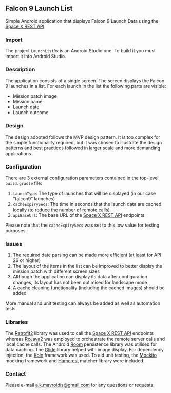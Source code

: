 ## Falcon 9 Launch List

Simple Android application that displays Falcon 9 Launch Data using the [Space X REST API](https://github.com/r-spacex/SpaceX-API).

### Import

The project `LaunchListRx` is an Android Studio one. To build it you must import it into Android Studio.

### Description

The application consists of a single screen. The screen displays the Falcon 9 launches in a list. For each launch in the list the following parts are visible:

- Mission patch image
- Mission name
- Launch date
- Launch outcome

### Design

The design adopted follows the MVP design pattern. It is too complex for the simple functionality required, but it was chosen to illustrate
the design patterns and best practices followed in larger scale and more demanding applications.
  
### Configuration

There are 3 external configuration parameters contained in the top-level `build.gradle` file:

1. `launchType`: The type of launches that will be displayed (in our case “falcon9” launches)
2. `cacheExpirySecs`: The time in seconds that the launch data are cached locally (to reduce the number of remote calls)
3. `apiBaseUrl`: The base URL of the [Space X REST API](https://github.com/r-spacex/SpaceX-API) endpoints

Please note that the `cacheExpirySecs` was set to this low value for testing purposes.

### Issues

1. The required date parsing can be made more efficient (at least for API 26 or higher)
2. The layout of the items in the list can be improved to better display the mission patch with different screen sizes
3. Although the application can display its data after configuration changes, its layout has not been optimised for landscape mode
4. A cache cleaning functionality (including the cached images) should be added

More manual and unit testing can always be added as well as automation tests.


### Libraries

The [Retrofit2](https://square.github.io/retrofit/) library was used to call the [Space X REST API](https://github.com/r-spacex/SpaceX-API) endpoints whereas [RxJava2](https://github.com/ReactiveX/RxJava) was employed to orchestrate the remote server calls and local cache calls. The Android [Room](https://developer.android.com/training/data-storage/room/index.html) persistence library was utilised for data caching. The 
[Glide](https://github.com/bumptech/glide) library helped with image display. For dependency injection, the [Koin](https://insert-koin.io/) framework was used. To aid unit testing, the [Mockito](https://site.mockito.org/) mocking framework and [Hamcrest](http://hamcrest.org/JavaHamcrest/) matcher library were included.

### Contact

Please e-mail <a.k.mavroidis@gmail.com> for any questions or requests.
